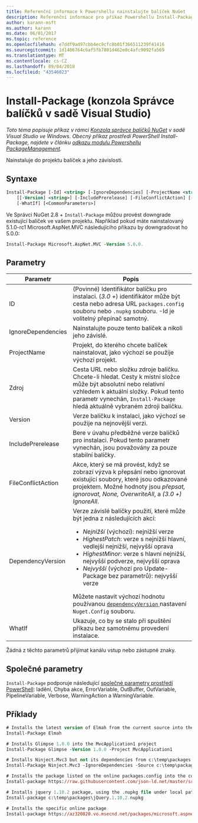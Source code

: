 ```yaml
---
title: Referenční informace k Powershellu nainstalujte balíček NuGet
description: Referenční informace pro příkaz Powershellu Install-Package v konzole Správce balíčků NuGet v sadě Visual Studio.
author: karann-msft
ms.author: karann
ms.date: 06/01/2017
ms.topic: reference
ms.openlocfilehash: e7ddf9ad97cbb4ec9cfc8b01f366511239f41416
ms.sourcegitcommit: 1d1406764c6af5fb7801d462e0c4afc9092fa569
ms.translationtype: MT
ms.contentlocale: cs-CZ
ms.lasthandoff: 09/04/2018
ms.locfileid: "43546023"
---
```

# <a name="install-package-package-manager-console-in-visual-studio"></a>Install-Package (konzola Správce balíčků v sadě Visual Studio)

*Toto téma popisuje příkaz v rámci [Konzola správce balíčků NuGet](package-manager-console.md) v sadě Visual Studio ve Windows. Obecný příkaz prostředí PowerShell Install-Package, najdete v článku [odkazu modulu Powershellu PackageManagement](/powershell/module/packagemanagement/?view=powershell-6).*

Nainstaluje do projektu balíček a jeho závislosti.

## <a name="syntax"></a>Syntaxe

```ps
Install-Package [-Id] <string> [-IgnoreDependencies] [-ProjectName <string>] [[-Source] <string>] 
    [[-Version] <string>] [-IncludePrerelease] [-FileConflictAction] [-DependencyVersion]
    [-WhatIf] [<CommonParameters>]
```

Ve Správci NuGet 2.8 + `Install-Package` můžou provést downgrade existující balíček ve vašem projektu. Například pokud máte nainstalovaný 5.1.0-rc1 Microsoft.AspNet.MVC následujícího příkazu by downgradovat ho 5.0.0:

```ps
Install-Package Microsoft.AspNet.MVC -Version 5.0.0.
```

## <a name="parameters"></a>Parametry

| Parametr | Popis |
| --- | --- |
| ID | (Povinné) Identifikátor balíčku pro instalaci. (*3.0 +*) identifikátor může být cesta nebo adresa URL `packages.config` souboru nebo `.nupkg` souboru. -Id je volitelný přepínač samotný. |
| IgnoreDependencies | Nainstalujte pouze tento balíček a nikoli jeho závislé. |
| ProjectName | Projekt, do kterého chcete balíček nainstalovat, jako výchozí se použije výchozí projekt. |
| Zdroj | Cesta URL nebo složku zdroje balíčku. Chcete-li hledat. Cesty k místní složce může být absolutní nebo relativní vzhledem k aktuální složky. Pokud tento parametr vynechán, `Install-Package` hledá aktuálně vybraném zdroji balíčku. |
| Version | Verze balíčku k instalaci, jako výchozí se použije na nejnovější verzi. |
| IncludePrerelease | Bere v úvahu předběžné verze balíčků pro instalaci. Pokud tento parametr vynechán, jsou považovány za pouze stabilní balíčky. |
| FileConflictAction | Akce, který se má provést, když se zobrazí výzva k přepsání nebo ignorovat existující soubory, které jsou odkazované projektem. Možné hodnoty jsou *přepsat, ignorovat, None, OverwriteAll*, a *(3.0 +)* *IgnoreAll*. |
| DependencyVersion | Verze závislé balíčky použití, které může být jedna z následujících akcí:<br/><ul><li>*Nejnižší* (výchozí): nejnižší verze</li><li>*HighestPatch*: verze s nejnižší hlavní, vedlejší nejnižší, nejvyšší oprava</li><li>*HighestMinor*: verze s hlavní nejnižší, nejvyšší podverze, nejvyšší oprava</li><li>*Nejvyšší* (výchozí pro Update-Package bez parametrů): nejvyšší verze</li></ul>Můžete nastavit výchozí hodnotu používanou [ `dependencyVersion` ](../reference/nuget-config-file.md#config-section) nastavení `Nuget.Config` souboru. |
| WhatIf | Ukazuje, co by se stalo při spuštění příkazu bez samotnému provedení instalace. |

Žádná z těchto parametrů přijímat kanálu vstup nebo zástupné znaky.

## <a name="common-parameters"></a>Společné parametry

`Install-Package` podporuje následující [společné parametry prostředí PowerShell](http://go.microsoft.com/fwlink/?LinkID=113216): ladění, Chyba akce, ErrorVariable, OutBuffer, OutVariable, PipelineVariable, Verbose, WarningAction a WarningVariable.

## <a name="examples"></a>Příklady

```ps
# Installs the latest version of Elmah from the current source into the default project
Install-Package Elmah

# Installs Glimpse 1.0.0 into the MvcApplication1 project
Install-Package Glimpse -Version 1.0.0 -Project MvcApplication1

# Installs Ninject.Mvc3 but not its dependencies from c:\temp\packages
Install-Package Ninject.Mvc3 -IgnoreDependencies -Source c:\temp\packages

# Installs the package listed on the online packages.config into the current project
Install-package https://raw.githubusercontent.com/json-ld.net/master/src/JsonLD/packages.config

# Installs jquery 1.10.2 package, using the .nupkg file under local path of c:\temp\packages
Install-package c:\temp\packages\jQuery.1.10.2.nupkg

# Installs the specific online package
Install-package https://az320820.vo.msecnd.net/packages/microsoft.aspnet.mvc.5.2.3.nupkg
```
